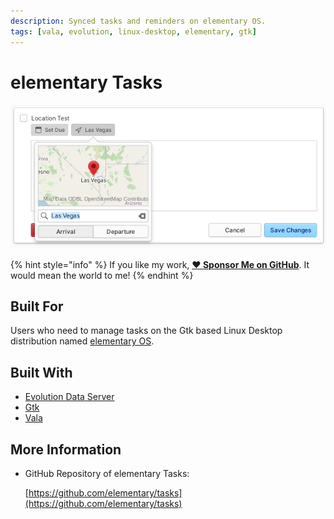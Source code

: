 ```yaml
---
description: Synced tasks and reminders on elementary OS.
tags: [vala, evolution, linux-desktop, elementary, gtk]
---
```


# elementary Tasks

![elementary Tasks supports location based reminders](../.gitbook/assets/io.elementary.tasks.png)

{% hint style="info" %}
If you like my work, [**❤️ Sponsor Me on GitHub**](https://github.com/sponsors/marbetschar). It would mean the world to me!
{% endhint %}

## Built For

Users who need to manage tasks on the Gtk based Linux Desktop distribution named [elementary OS](https://elementary.io/).

## Built With

* [Evolution Data Server](https://gitlab.gnome.org/GNOME/evolution-data-server)
* [Gtk](https://www.gtk.org/)
* [Vala](https://wiki.gnome.org/Projects/Vala/Tutorial)

## More Information

* GitHub Repository of elementary Tasks:

  [https://github.com/elementary/tasks](https://github.com/elementary/tasks)


